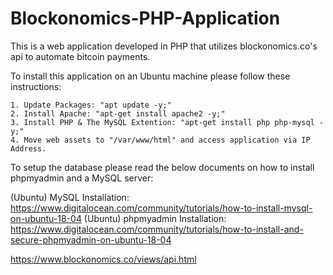 # Blockonomics-PHP-Application
This is a web application developed in PHP that utilizes blockonomics.co's api to automate bitcoin payments.


To install this application on an Ubuntu machine please follow these instructions:

```
1. Update Packages: "apt update -y;"
2. Install Apache: "apt-get install apache2 -y;"
3. Install PHP & The MySQL Extention: "apt-get install php php-mysql -y;"
4. Move web assets to "/var/www/html" and access application via IP Address.
```

To setup the database please read the below documents on how to install phpmyadmin and a MySQL server:

(Ubuntu) MySQL Installation: https://www.digitalocean.com/community/tutorials/how-to-install-mysql-on-ubuntu-18-04
(Ubuntu) phpmyadmin Installation: https://www.digitalocean.com/community/tutorials/how-to-install-and-secure-phpmyadmin-on-ubuntu-18-04 

https://www.blockonomics.co/views/api.html
